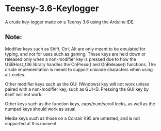 # Teensy-3.6-Keylogger
A crude key-logger made on a Teensy 3.6 using the Arduino IDE.



## Note:

Modifier keys such as Shift, Ctrl, Alt are only meant to be emulated for typing, and not for uses such as gaming. These keys are held down or released only when a non-modifier key is pressed due to how the USBHost_t36 library handles the OnPress() and OnRelease() functions. The crude implementation is meant to support unicode characters when using alt-codes.

Other modifier keys such as the GUI (Windows) key will not work unless paired with a non-modifier key, such as GUI+D. Pressing the GUI key by itself will not work.

Other keys such as the function keys, caps/num/scroll locks, as well as the numpad keys should work as usual. 

Media keys such as those on a Corsair K95 are untested, and is not supported at this moment
